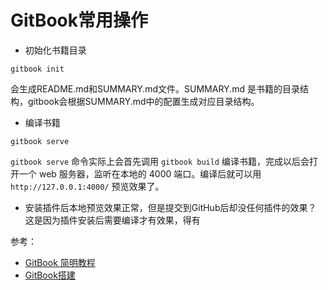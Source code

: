 # GitBook常用操作

- 初始化书籍目录
```
gitbook init
```

会生成README.md和SUMMARY.md文件。SUMMARY.md 是书籍的目录结构，gitbook会根据SUMMARY.md中的配置生成对应目录结构。

- 编译书籍
```
gitbook serve
```
``gitbook serve`` 命令实际上会首先调用 ``gitbook build`` 编译书籍，完成以后会打开一个 web 服务器，监听在本地的 4000 端口。编译后就可以用 ``http://127.0.0.1:4000/`` 预览效果了。

- 安装插件后本地预览效果正常，但是提交到GitHub后却没任何插件的效果？
这是因为插件安装后需要编译才有效果，得有

参考：

- [GitBook 简明教程](http://www.chengweiyang.cn/)
- [GitBook搭建](https://liangjunrong.github.io/other-library/Markdown-Websites/GitBook/GitBook-study.html)

